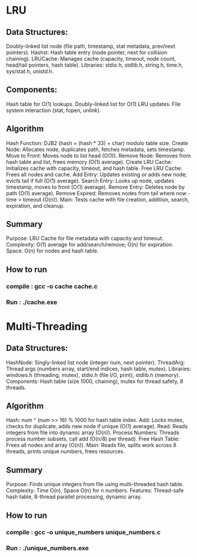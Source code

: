 # LRU

## Data Structures:
Doubly-linked list node (file path, timestamp, stat metadata, prev/next pointers).
Hashst: Hash table entry (node pointer, next for collision chaining).
LRUCache: Manages cache (capacity, timeout, node count, head/tail pointers, hash table).
Libraries: stdio.h, stdlib.h, string.h, time.h, sys/stat.h, unistd.h.

## Components:
Hash table for O(1) lookups.
Doubly-linked list for O(1) LRU updates.
File system interaction (stat, fopen, unlink).

## Algorithm
Hash Function: DJB2 (hash = (hash * 33) + char) modulo table size.
Create Node: Allocates node, duplicates path, fetches metadata, sets timestamp.
Move to Front: Moves node to list head (O(1)).
Remove Node: Removes from hash table and list, frees memory (O(1) average).
Create LRU Cache: Initializes cache with capacity, timeout, and hash table.
Free LRU Cache: Frees all nodes and cache.
Add Entry: Updates existing or adds new node; evicts tail if full (O(1) average).
Search Entry: Looks up node, updates timestamp, moves to front (O(1) average).
Remove Entry: Deletes node by path (O(1) average).
Remove Expired: Removes nodes from tail where now - time > timeout (O(n)).
Main: Tests cache with file creation, addition, search, expiration, and cleanup.

## Summary
Purpose: LRU Cache for file metadata with capacity and timeout.
Complexity: O(1) average for add/search/remove; O(n) for expiration.
Space: O(n) for nodes and hash table.

## How to run
### compile : gcc -o cache cache.c
### Run : ./cache.exe


# Multi-Threading

## Data Structures:
HashNode: Singly-linked list node (integer num, next pointer).
ThreadArg: Thread args (numbers array, start/end indices, hash table, mutex).
Libraries: windows.h (threading, mutex), stdio.h (file I/O, print), stdlib.h (memory).
Components: Hash table (size 1000, chaining), mutex for thread safety, 8 threads.

## Algorithm
Hash: num ^ (num >> 16) % 1000 for hash table index.
Add: Locks mutex, checks for duplicate, adds new node if unique (O(1) average).
Read: Reads integers from file into dynamic array (O(n)).
Process Numbers: Threads process number subsets, call add (O(n/8) per thread).
Free Hash Table: Frees all nodes and array (O(n)).
Main: Reads file, splits work across 8 threads, prints unique numbers, frees resources.

## Summary
Purpose: Finds unique integers from file using multi-threaded hash table.
Complexity: Time O(n), Space O(n) for n numbers.
Features: Thread-safe hash table, 8-thread parallel processing, dynamic array.

## How to run
### compile : gcc -o unique_numbers unique_numbers.c
### Run : ./unique_numbers.exe
